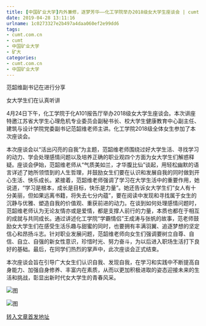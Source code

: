 ```yaml
---
title: [中国矿业大学]内外兼修，逐梦芳华——化工学院举办2018级女大学生座谈会 | cumt.com.cn
date: 2019-04-28 13:11:16
urlname: 1c0273327e2b497a4daa060ef2e99dd6
tags: 
- cumt.com.cn
- cumt
- 中国矿业大学
- 矿大
categories:
- cumt.com.cn
- 中国矿业大学
---
```


范韶维副书记在进行分享

女大学生们在认真听讲

4月24日下午，化工学院于化A101报告厅举办2018级女大学生座谈会。本次讲座特邀江苏省大学生心理危机专业委员会副秘书长、校大学生健康教育中心副主任、建筑与设计学院党委副书记范韶维老师主讲。化工学院2018级全体女生参加了本次座谈会。

本次座谈会以“活出闪亮的自我”为主题，范韶维老师围绕过好大学生活、寻找学习的动力、学会处理感情问题以及培养正确的职业观四个方面为女大学生们解惑释疑。座谈会伊始，范韶维老师从“气质美如兰，才华腹比仙”谈起，用轻松幽默的语言详述了她所领悟到的人生哲理，并鼓励女生们要在认识和发展自我的同时做到开心生活、快乐成长。紧接着，范韶维老师强调了学习在大学生活中的重要作用，她说道，“学习是根本，成长是目标，快乐是力量”。她还告诉女大学生们“女人有十分美丽，但如果远离书籍，将失去七分内蕴”，要在阅读中发现和寻找属于女生的沉静与优雅、塑造自我的价值观、重获前进的动力。在谈到如何处理感情问题时，范韶维老师认为无论友情亦或是爱情，都是支撑人前行的力量，本质也都在于相互的成就与共同成长。通过讲述化工学院“学霸情侣”王成涛与张帆的故事，范老师鼓励女大学生们在感受生活乐趣与甜蜜的同时，也要拥有丰满羽翼、追逐梦想的坚定信心和昂扬斗志。针对职业发展问题，范韶维老师向女生们强调要树立自尊、自信、自立、自强的新女性意识，珍惜时光、努力奋斗，为以后进入职场生活打下良好的基础。最后，在同学们热烈的掌声中，此次座谈会正式结束。

本次座谈会旨在引导广大女生们认识自我、发现自我，在学习和实践中不断提高自身能力、加强自身修养、丰富内在素质，从而以更加积极进取的姿态迎接未来的生活和挑战，彰显出新时代女大学生的青春风采。

![图](http://xwzx.cumt.edu.cn/_upload/article/images/b2/06/b26d9cc54aa4b18372475e518de6/f5faec6f-39e4-408c-94c9-a19e54e45584.jpg)

![图](http://xwzx.cumt.edu.cn/_upload/article/images/b2/06/b26d9cc54aa4b18372475e518de6/913bc987-3b95-4305-a688-db83d7fb2221.jpg)

[转入文章首发地址](http://xwzx.cumt.edu.cn/f6/d0/c513a521936/page.htm)